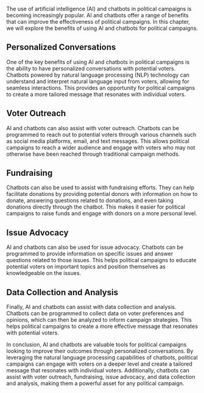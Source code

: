 
The use of artificial intelligence (AI) and chatbots in political campaigns is becoming increasingly popular. AI and chatbots offer a range of benefits that can improve the effectiveness of political campaigns. In this chapter, we will explore the benefits of using AI and chatbots for political campaigns.

Personalized Conversations
--------------------------

One of the key benefits of using AI and chatbots in political campaigns is the ability to have personalized conversations with potential voters. Chatbots powered by natural language processing (NLP) technology can understand and interpret natural language input from voters, allowing for seamless interactions. This provides an opportunity for political campaigns to create a more tailored message that resonates with individual voters.

Voter Outreach
--------------

AI and chatbots can also assist with voter outreach. Chatbots can be programmed to reach out to potential voters through various channels such as social media platforms, email, and text messages. This allows political campaigns to reach a wider audience and engage with voters who may not otherwise have been reached through traditional campaign methods.

Fundraising
-----------

Chatbots can also be used to assist with fundraising efforts. They can help facilitate donations by providing potential donors with information on how to donate, answering questions related to donations, and even taking donations directly through the chatbot. This makes it easier for political campaigns to raise funds and engage with donors on a more personal level.

Issue Advocacy
--------------

AI and chatbots can also be used for issue advocacy. Chatbots can be programmed to provide information on specific issues and answer questions related to those issues. This helps political campaigns to educate potential voters on important topics and position themselves as knowledgeable on the issues.

Data Collection and Analysis
----------------------------

Finally, AI and chatbots can assist with data collection and analysis. Chatbots can be programmed to collect data on voter preferences and opinions, which can then be analyzed to inform campaign strategies. This helps political campaigns to create a more effective message that resonates with potential voters.

In conclusion, AI and chatbots are valuable tools for political campaigns looking to improve their outcomes through personalized conversations. By leveraging the natural language processing capabilities of chatbots, political campaigns can engage with voters on a deeper level and create a tailored message that resonates with individual voters. Additionally, chatbots can assist with voter outreach, fundraising, issue advocacy, and data collection and analysis, making them a powerful asset for any political campaign.
